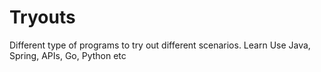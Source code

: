 <h1>Tryouts</h1>

Different type of programs to try out different scenarios.
Learn Use Java, Spring, APIs, Go, Python etc
